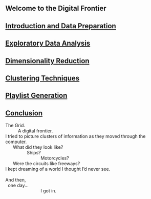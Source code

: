 ## Welcome to the Digital Frontier

[Introduction and Data Preparation](https://wfseaton.github.io/TheDigitalFrontier/Intro%20&%20data%20prep.html)
---
[Exploratory Data Analysis](https://wfseaton.github.io/TheDigitalFrontier/EDA.html)
---
[Dimensionality Reduction](https://wfseaton.github.io/TheDigitalFrontier/3.%20Dimensionality%20Reduction.html)
---
[Clustering Techniques](https://wfseaton.github.io/TheDigitalFrontier/clustering.html)
---
[Playlist Generation](https://wfseaton.github.io/TheDigitalFrontier/playlist_generation.html)
---
[Conclusion](https://wfseaton.github.io/TheDigitalFrontier/conclusion.html)
---

The Grid.<br>
&nbsp;&nbsp;&nbsp;&nbsp;&nbsp;&nbsp;&nbsp;&nbsp;&nbsp;&nbsp;A digital frontier.<br>
I tried to picture clusters of information as they moved through the computer.<br>
&nbsp;&nbsp;&nbsp;&nbsp;&nbsp;&nbsp;What did they look like?<br>
&nbsp;&nbsp;&nbsp;&nbsp;&nbsp;&nbsp;&nbsp;&nbsp;&nbsp;&nbsp;&nbsp;&nbsp;&nbsp;&nbsp;&nbsp;&nbsp;&nbsp;Ships?<br>
&nbsp;&nbsp;&nbsp;&nbsp;&nbsp;&nbsp;&nbsp;&nbsp;&nbsp;&nbsp;&nbsp;&nbsp;&nbsp;&nbsp;&nbsp;&nbsp;&nbsp;&nbsp;&nbsp;&nbsp;&nbsp;&nbsp;&nbsp;&nbsp;&nbsp;&nbsp;&nbsp;&nbsp;Motorcycles?<br>
&nbsp;&nbsp;&nbsp;&nbsp;&nbsp;&nbsp;Were the circuits like freeways?<br>
I kept dreaming of a world I thought I’d never see.<br>
<br>
And then,<br>
&nbsp;&nbsp;one day...<br>
&nbsp;&nbsp;&nbsp;&nbsp;&nbsp;&nbsp;&nbsp;&nbsp;&nbsp;&nbsp;&nbsp;&nbsp;&nbsp;&nbsp;&nbsp;&nbsp;&nbsp;&nbsp;&nbsp;&nbsp;&nbsp;&nbsp;&nbsp;&nbsp;&nbsp;&nbsp;&nbsp;&nbsp;I got in.
